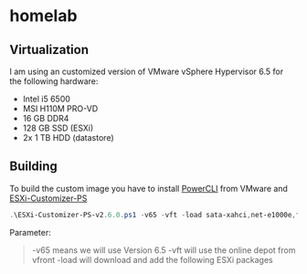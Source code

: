 # homelab
## Virtualization
I am using an customized version of VMware vSphere Hypervisor 6.5 for the following hardware:

- Intel i5 6500
- MSI H110M PRO-VD
- 16 GB DDR4 
- 128 GB SSD (ESXi)
- 2x 1 TB HDD (datastore)

## Building
To build the custom image you have to install [PowerCLI](https://my.vmware.com/de/web/vmware/details?downloadGroup=PCLI650R1&productId=614) from VMware and [ESXi-Customizer-PS](https://www.v-front.de/p/esxi-customizer-ps.html)

```powershell
.\ESXi-Customizer-PS-v2.6.0.ps1 -v65 -vft -load sata-xahci,net-e1000e,fw-ntpd,vmware-esx-dvfilter-maclearn
```
Parameter:
> -v65 means we will use Version 6.5
> -vft will use the online depot from vfront
> -load will download and add the following ESXi packages